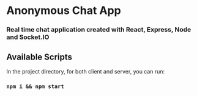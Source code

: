 # Anonymous Chat App

### Real time chat application created with React, Express, Node and Socket.IO 

## Available Scripts

In the project directory, for both client and server, you can run:

### `npm i && npm start`

